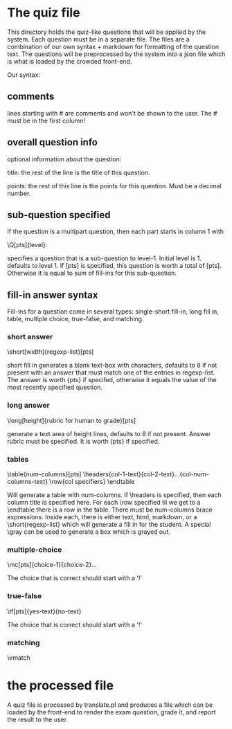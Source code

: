 # The quiz file #

This directory holds the quiz-like questions that will be applied by
the system.  Each question must be in a separate file.  The files are
a combination of our own syntax + markdown for formatting of the
question text.  The questions will be preprocessed by the system into
a json file which is what is loaded by the crowded front-end.

Our syntax:

## comments ##

lines starting with # are comments and won't be shown to the user.
The # must be in the first column!

## overall question info ##

optional information about the question:

title: the rest of the line is the title of this question.  

points: the rest of this line is the points for this question.  Must
be a decimal number.

## sub-question specified ##

If the question is a multipart question, then each part starts in column 1 with

\Q[pts]{level}:

specifies a question that is a sub-question to level-1.  Initial level
is 1.  defaults to level 1.  If [pts] is specified, this question is
worth a total of [pts]. Otherwise it is equal to sum of fill-ins for
this sub-question.

## fill-in answer syntax ##

Fill-ins for a question come in several types: single-short fill-in,
long fill in, table, multiple choice, true-false, and matching.

### short answer ###

\short[width]{regexp-list}[pts]

short fill in generates a blank text-box with <width> characters,
defaults to 8 if not present with an answer that must match one of the
entries in regexp-list. The answer is worth {pts} if specifed,
otherwise it equals the value of the most recently specified question.

### long answer ###

\long[height]{rubric for human to grade}[pts]

generate a text area of height lines, defaults to 8 if not present.
Answer rubric must be specified.  It is worth {pts} if specified.

### tables ###

\table{num-columns}[pts]
\headers{col-1-text}{col-2-text}...{col-num-columns-text}
\row{col specifiers}
\endtable

Will generate a table with num-columns.  If \headers is specified,
then each column title is specified here.  For each \row specified til
we get to a \endtable there is a row in the table.  There must be
num-columns brace expressions.  Inside each, there is either text,
html, markdown, or a \short{regexp-list} which will generate a fill in
for the student.  A special \gray can be used to generate a box which
is grayed out.

### multiple-choice ###

\mc[pts]{choice-1}{choice-2}...

The choice that is correct should start with a '!'
### true-false ###

\tf[pts]{yes-text}{no-text}

The choice that is correct should start with a '!'

### matching ###

\vmatch

# the processed file #

A quiz file is processed by translate.pl and produces a file which can
be loaded by the front-end to render the exam question, grade it, and
report the result to the user.
